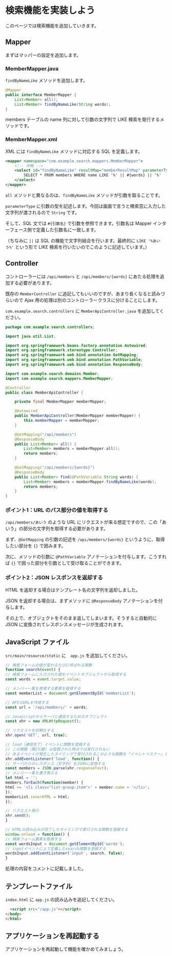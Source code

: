 # 検索機能を実装しよう

このページでは検索機能を追加していきます。

## Mapper

まずはマッパーの設定を追加します。

### MemberMapper.java

```findByNameLike``` メソッドを追加します。

```java
@Mapper
public interface MemberMapper {
    List<Member> all();
    List<Member> findByNameLike(String words);
}
```

members テーブルの name 列に対して引数の文字列で LIKE 検索を発行するメソッドです。

### MemberMapper.xml

XML には ```findByNameLike``` メソッドに対応する SQL を定義します。

```xml
<mapper namespace="com.example.search.mappers.MemberMapper">
    <!-- 中略 -->
    <select id="findByNameLike" resultMap="memberResultMap" parameterType="String">
        SELECT * FROM members WHERE name LIKE '%' || #{words} || '%'
    </select>
</mapper>
```

```all``` メソッドと異なるのは、```findByNameLike``` メソッドが引数を取ることです。

```parameterType``` に引数の型を記述します。今回は画面で言うと検索窓に入力した文字列が渡されるので ```String``` です。

そして、SQL 文では ```#{引数名}``` で引数を参照できます。引数名は Mapper インターフェース側で定義した引数名に一致します。

（ちなみに ```||``` は SQL の機能で文字列結合を行います。最終的に ```LIKE '%あいう%'``` という形で LIKE 検索を行いたいのでこのように記述しています。）

## Controller

コントローラーには ```/api/members``` と ```/api/members/{words}``` にあたる処理を追加する必要があります。

既存の ```MemberController``` に追記してもいいのですが、あまり長くなると読みづらいので Ajax 用の処理は別のコントローラークラスに分けることにします。

```com.example.search.controllers``` に ```MemberApiController.java``` を追加してください。

```java
package com.example.search.controllers;

import java.util.List;

import org.springframework.beans.factory.annotation.Autowired;
import org.springframework.stereotype.Controller;
import org.springframework.web.bind.annotation.GetMapping;
import org.springframework.web.bind.annotation.PathVariable;
import org.springframework.web.bind.annotation.ResponseBody;

import com.example.search.domains.Member;
import com.example.search.mappers.MemberMapper;

@Controller
public class MemberApiController {

    private final MemberMapper memberMapper;

    @Autowired
    public MemberApiController(MemberMapper memberMapper) {
        this.memberMapper = memberMapper;
    }

    @GetMapping("/api/members")
    @ResponseBody
    public List<Member> all() {
        List<Member> members = memberMapper.all();
        return members;
    }

    @GetMapping("/api/members/{words}")
    @ResponseBody
    public List<Member> find(@PathVariable String words) {
        List<Member> members = memberMapper.findByNameLike(words);
        return members;
    }
}
```

### ポイント1：URL のパス部分の値を取得する

```/api/members/あいう``` のような URL にリクエストが来る想定ですので、この「あいう」の部分の文字列を取得する必要があります。

まず、```@GetMapping``` の引数の記述を ```/api/members/{words}``` というように、取得したい部分を ```{}``` で囲みます。

次に、メソッドの引数に ```@PathVariable``` アノテーションを付与します。こうすれば ```{}``` で囲った部分を引数として受け取ることができます。

### ポイント2：JSON レスポンスを返却する

HTML を返却する場合はテンプレート名の文字列を返却しました。

JSON を返却する場合は、まずメソッドに ```@ResponseBody``` アノテーションを付与します。

その上で、オブジェクトをそのまま返してしまいます。そうすると自動的に JSON に変換されてレスポンスメッセージが生成されます。

## JavaScript ファイル

```src/main/resource/static``` に　```app.js``` を追加してください。

```js
// 検索フォームの値が変わるたびに呼ばれる関数
function search(event) {
// 検索フォームに入力された値をイベントオブジェクトから取得する
const words = event.target.value;

// メンバー一覧を表現する要素を取得する
const memberList = document.getElementById('memberList');

// APIのURLを作成する
const url = '/api/members/' + words;

// JavaScriptからサーバと通信するためのオブジェクト
const xhr = new XMLHttpRequest();

// リクエストを初期化する
xhr.open('GET', url, true);

// load（通信完了）イベントに関数を登録する
// この関数（第2引数）は登録された時点では実行されない
// あるイベントが発生したタイミングで実行されるこのような関数を「イベントリスナー」と呼ぶ
xhr.addEventListener('load', function() {
// サーバからのレスポンス（文字列）をJSONに変換する
const members = JSON.parse(xhr.responseText);
// メンバー一覧を書き換える
let html = '';
members.forEach(function(member) {
html += '<li class="list-group-item">' + member.name + '</li>';
});
memberList.innerHTML = html;
});

// リクエスト発行
xhr.send();
}

// HTMLの読み込みが完了したタイミングで実行される関数を登録する
window.onload = function() {
// 検索フォーム要素を取得する
const wordsInput = document.getElementById('words');
// inputイベントに上で定義したsearch関数を登録する
wordsInput.addEventListener('input', search, false);
}
```

処理の内容をコメントに記載しました。

## テンプレートファイル

```index.html``` に ```app.js``` の読み込みを追記してください。

```html
  <script src="/app.js"></script>
</body>
</html>
```

## アプリケーションを再起動する

アプリケーションを再起動して機能を確かめてみましょう。


